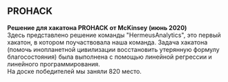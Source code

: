 ## PROHACK
**Решение для хакатона PROHACK от McKinsey (июнь 2020)**  
Здесь представлено решение команды "HermeusAnalytics", это первый хакатон, в котором поучаствовала наша команда. 
Задача хакатона (помочь инопланетной цивилизации восстановить утерянную формулу благосостояния) была выполнена с помощью линейной регрессии и линейного программирования.  
На доске победителей мы заняли 820 место.

